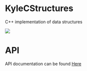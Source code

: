 # KyleCStructures
C++ implementation of data structures

![](https://github.com/KyleS22/KyleCStructures/workflows/CI/badge.svg)

# API
API documentation can be found [Here](https://kyles22.github.io/KyleCStructures/)
